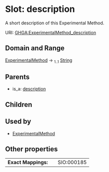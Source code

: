 
# Slot: description


A short description of this Experimental Method.

URI: [GHGA:ExperimentalMethod_description](https://w3id.org/GHGA/ExperimentalMethod_description)


## Domain and Range

[ExperimentalMethod](ExperimentalMethod.md) &#8594;  <sub>1..1</sub> [String](types/String.md)

## Parents

 *  is_a: [description](description.md)

## Children


## Used by

 * [ExperimentalMethod](ExperimentalMethod.md)

## Other properties

|  |  |  |
| --- | --- | --- |
| **Exact Mappings:** | | SIO:000185 |

